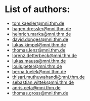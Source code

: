 # List of authors:

* tom.kaesler@mni.thm.de
* hagen.dressler@mni.thm.de
* heinrich.marks@mni.thm.de
* david.donges@mni.thm.de
* lukas.kimpel@mni.thm.de
* thomas.lenz@mni.thm.de
* lorenz.detterbeck@mni.thm.de
* lukas.mauss@mni.thm.de
* louis.peter@mni.thm.de
* berna.tuelek@mni.thm.de
* thisari.muthuwahandi@mni.thm.de
* sebastian.wittek@mni.thm.de
* anris.ceta@mni.thm.de
* thomas.gross@mni.thm.de
